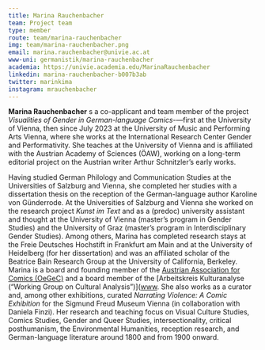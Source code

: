 ```yaml
---
title: Marina Rauchenbacher
team: Project team
type: member
route: team/marina-rauchenbacher
img: team/marina-rauchenbacher.png
email: marina.rauchenbacher@univie.ac.at
www-uni: germanistik/marina-rauchenbacher
academia: https://univie.academia.edu/MarinaRauchenbacher
linkedin: marina-rauchenbacher-b007b3ab
twitter: marinkima
instagram: mrauchenbacher
---
```

**Marina Rauchenbacher** s a co-applicant and team member of the project _Visualities of Gender in German-language Comics_-—first at the University of Vienna, then since July 2023 at the University of Music and Performing Arts Vienna, where she works at the International Research Center Gender and Performativity. She teaches at the University of Vienna and is affiliated with the Austrian Academy of Sciences (ÖAW), working on a long-term editorial project on the Austrian writer Arthur Schnitzler’s early works.

<!-- more -->

Having studied German Philology and Communication Studies at the Universities of Salzburg and Vienna, she completed her studies with a dissertation thesis on the reception of the German-language author Karoline von Günderrode. At the Universities of Salzburg and Vienna she worked on the research project _Kunst im Text_ and as a (predoc) university assistant and thought at the University of Vienna (master’s program in Gender Studies) and the University of Graz (master’s program in Interdisciplinary Gender Studies). Among others, Marina has completed research stays at the Freie Deutsches Hochstift in Frankfurt am Main and at the University of Heidelberg (for her dissertation) and was an affiliated scholar of the Beatrice Bain Research Group at the University of California, Berkeley. Marina is a board and founding member of the [Austrian Association for Comics (OeGeC)](https://oegec.com/) and a board member of the [Arbeitskreis Kulturanalyse (“Working Group on Cultural Analysis”)]([www](https://www.kulturanalyse.at). She also works as a curator and, among other exhibitions, curated _Narrating Violence: A Comic Exhibition_ for the Sigmund Freud Museum Vienna (in collaboration with Daniela Finzi). Her research and teaching focus on Visual Culture Studies, Comics Studies, Gender and Queer Studies, intersectionality, critical posthumanism, the Environmental Humanities, reception research, and German-language literature around 1800 and from 1900 onward.

